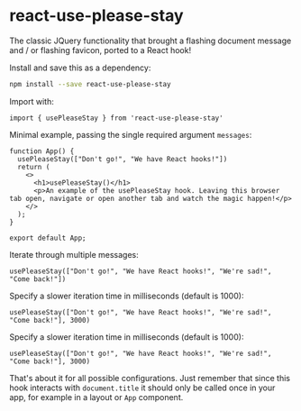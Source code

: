 # react-use-please-stay

The classic JQuery functionality that brought a flashing document message and / or flashing favicon, ported to a React hook!

Install and save this as a dependency:

```bash
npm install --save react-use-please-stay
```

Import with:

```tsx
import { usePleaseStay } from 'react-use-please-stay'
```

Minimal example, passing the single required argument `messages`:

```tsx
function App() {
  usePleaseStay(["Don't go!", "We have React hooks!"])
  return (
    <>
      <h1>usePleaseStay()</h1>
      <p>An example of the usePleaseStay hook. Leaving this browser tab open, navigate or open another tab and watch the magic happen!</p>
    </>
  );
}

export default App;
```

Iterate through multiple messages:

```tsx
usePleaseStay(["Don't go!", "We have React hooks!", "We're sad!", "Come back!"])
```

Specify a slower iteration time in milliseconds (default is 1000):

```tsx
usePleaseStay(["Don't go!", "We have React hooks!", "We're sad!", "Come back!"], 3000)
```

Specify a slower iteration time in milliseconds (default is 1000):

```tsx
usePleaseStay(["Don't go!", "We have React hooks!", "We're sad!", "Come back!"], 3000)
```

That's about it for all possible configurations. Just remember that since this hook interacts with `document.title` it should only be called once in your app, for example in a layout or `App` component.